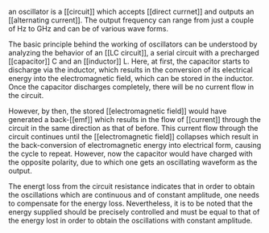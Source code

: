 an oscillator is a [[circuit]] which accepts [[direct currnet]] and outputs an [[alternating current]]. The output frequency can range from just a couple of Hz to GHz and can be of various wave forms.

The basic principle behind the working of oscillators can be understood by analyzing the behavior of an [[LC circuit]], a serial circuit with a precharged [[capacitor]] C and an [[inductor]] L. Here, at first, the capacitor starts to discharge via the inductor, which results in the conversion of its electrical energy into the electromagnetic field, which can be stored in the inductor. Once the capacitor discharges completely, there will be no current flow in the circuit.

However, by then, the stored [[electromagnetic field]] would have generated a back-[[emf]] which results in the flow of [[current]] through the circuit in the same direction as that of before. This current flow through the circuit continues until the [[electromagnetic field]] collapses which result in the back-conversion of electromagnetic energy into electrical form, causing the cycle to repeat. However, now the capacitor would have charged with the opposite polarity, due to which one gets an oscillating waveform as the output.

The energt loss from the circuit resistance indicates that in order to obtain the oscillations which are continuous and of constant amplitude, one needs to compensate for the energy loss. Nevertheless, it is to be noted that the energy supplied should be precisely controlled and must be equal to that of the energy lost in order to obtain the oscillations with constant amplitude.